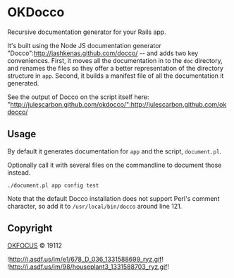 
# OKDocco

Recursive documentation generator for your Rails app.

It's built using the Node JS documentation generator "Docco":http://jashkenas.github.com/docco/ -- and adds two key conveniences.  First, it moves all the documentation in to the `doc` directory, and renames the files so they offer a better representation of the directory structure in `app`.  Second, it builds a manifest file of all the documentation it generated.

See the output of Docco on the script itself here: "http://julescarbon.github.com/okdocco/":http://julescarbon.github.com/okdocco/


## Usage

By default it generates documentation for `app` and the script, `document.pl`.

Optionally call it with several files on the commandline to document those instead.

`./document.pl app config test`

Note that the default Docco installation does not support Perl's comment character, so add it to `/usr/local/bin/docco` around line 121.


## Copyright

[OKFOCUS](http://okfoc.us/) &copy; 19112

!http://i.asdf.us/im/e1/678_D_036_1331588699_ryz.gif! !http://i.asdf.us/im/98/houseplant3_1331588703_ryz.gif!

